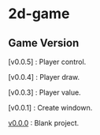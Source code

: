 # 2d-game

## Game Version

[v0.0.5] : Player control.

[v0.0.4] : Player draw.

[v0.0.3] : Player value.

[v0.0.1] : Create windown.

[v0.0.0](https://github.com/nguyenlephuc2108/2d-game/blob/main/v0.0.0.py) : Blank project.
